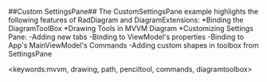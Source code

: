 ##Custom SettingsPane##
The CustomSettingsPane example highlights the following features of RadDiagram and DiagramExtensions:
*Binding the DiagramToolBox
*Drawing Tools in MVVM Diagram
*Customizing Settings Pane:
    -Adding new tabs
    -Binding to ViewModel's properties
    -Binding to App's MainViewModel's Commands
    -Adding custom shapes in toolbox from SettingsPane

<keywords:mvvm, drawing, path, penciltool, commands, diagramtoolbox>